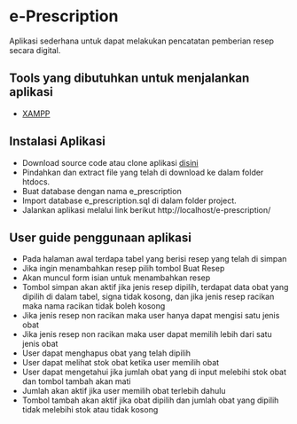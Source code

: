 # e-Prescription
Aplikasi sederhana untuk dapat melakukan pencatatan pemberian resep secara digital.

## Tools yang dibutuhkan untuk menjalankan aplikasi
- [XAMPP](https://www.apachefriends.org/download.html)

## Instalasi Aplikasi
- Download source code atau clone aplikasi [disini](https://github.com/andrisatriawan/e-prescription.git)
- Pindahkan dan extract file yang telah di download ke dalam folder htdocs.
- Buat database dengan nama e_prescription
- Import database e_prescription.sql di dalam folder project.
- Jalankan aplikasi melalui link berikut http://localhost/e-prescription/

## User guide penggunaan aplikasi
- Pada halaman awal terdapa tabel yang berisi resep yang telah di simpan
- Jika ingin menambahkan resep pilih tombol Buat Resep
- Akan muncul form isian untuk menambahkan resep
- Tombol simpan akan aktif jika jenis resep dipilih, terdapat data obat yang dipilih di dalam tabel, signa tidak kosong, dan jika jenis resep racikan maka nama racikan tidak boleh kosong
- Jika jenis resep non racikan maka user hanya dapat mengisi satu jenis obat
- Jika jenis resep non racikan maka user dapat memilih lebih dari satu jenis obat
- User dapat menghapus obat yang telah dipilih
- User dapat melihat stok obat ketika user memilih obat
- User dapat mengetahui jika jumlah obat yang di input melebihi stok obat dan tombol tambah akan mati
- Jumlah akan aktif jika user memilih obat terlebih dahulu
- Tombol tambah akan aktif jika obat dipilih dan jumlah obat yang dipilih tidak melebihi stok atau tidak kosong